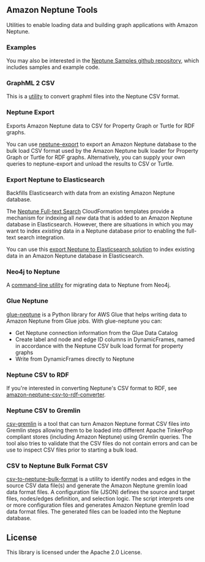 ## Amazon Neptune Tools

Utilities to enable loading data and building graph applications with Amazon Neptune.

### Examples

You may also be interested in the [Neptune Samples github repository](https://github.com/aws-samples/amazon-neptune-samples), which includes samples and example code.

### GraphML 2 CSV
This is a [utility](graphml2csv/README.md) to convert graphml files into the Neptune CSV format.

### Neptune Export
Exports Amazon Neptune data to CSV for Property Graph or Turtle for RDF graphs.

You can use [neptune-export](neptune-export/) to export an Amazon Neptune database to the bulk load CSV format used by the Amazon Neptune bulk loader for Property Graph or Turtle for RDF graphs. Alternatively, you can supply your own queries to neptune-export and unload the results to CSV or Turtle.

### Export Neptune to Elasticsearch
Backfills Elasticsearch with data from an existing Amazon Neptune database.

The [Neptune Full-text Search](https://docs.aws.amazon.com/neptune/latest/userguide/full-text-search-cfn-create.html) CloudFormation templates provide a mechanism for indexing all _new_ data that is added to an Amazon Neptune database in Elasticsearch. However, there are situations in which you may want to index _existing_ data in a Neptune database prior to enabling the full-text search integration.

You can use this [export Neptune to Elasticsearch solution](export-neptune-to-elasticsearch/) to index existing data in an Amazon Neptune database in Elasticsearch.

### Neo4j to Neptune
A [command-line utility](neo4j-to-neptune/readme.md) for migrating data to Neptune from Neo4j.

### Glue Neptune

[glue-neptune](glue-neptune/) is a Python library for AWS Glue that helps writing data to Amazon Neptune from Glue jobs. With glue-neptune you can:
* Get Neptune connection information from the Glue Data Catalog
* Create label and node and edge ID columns in DynamicFrames, named in accordance with the Neptune CSV bulk load format for property graphs
* Write from DynamicFrames directly to Neptune

### Neptune CSV to RDF

If you're interested in converting Neptune's CSV format to RDF, see [amazon-neptune-csv-to-rdf-converter](https://github.com/aws/amazon-neptune-csv-to-rdf-converter).

### Neptune CSV to Gremlin

[csv-gremlin](csv-gremlin/README.md) is a tool that can turn Amazon Neptune format CSV files into Gremlin steps allowing them to be loaded into different Apache TinkerPop compliant stores (including Amazon Neptune) using Gremlin queries. The tool also tries to validate that the CSV files do not contain errors and can be use to inspect CSV files prior to starting a bulk load.

### CSV to Neptune Bulk Format CSV

[csv-to-neptune-bulk-format](csv-to-neptune-bulk-format/README.md) is a utility to identify nodes and edges in the source CSV data file(s) and generate the Amazon Neptune gremlin load data format files. A configuration file (JSON) defines the source and target files, nodes/edges definition, and selection logic. The script interprets one or more configuration files and generates Amazon Neptune gremlin load data format files. The generated files can be loaded into the Neptune database.

## License

This library is licensed under the Apache 2.0 License. 
